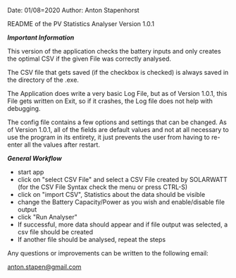 Date: 01/08=2020
Author: Anton Stapenhorst

README of the PV Statistics Analyser Version 1.0.1

***Important Information***

This version of the application checks the battery inputs and only creates the optimal CSV if the given File was correctly analysed.

The CSV file that gets saved (if the checkbox is checked) is always saved in the directory of the .exe.

The Application does write a very basic Log File, but as of Version 1.0.1, this File gets written on Exit, so if
it crashes, the Log file does not help with debugging.

The config file contains a few options and settings that can be changed. As of Version 1.0.1, all of the fields 
are default values and not at all necessary to use the program in its entirety, it just prevents the user from
having to re-enter all the values after restart.


***General Workflow***

- start app
- click on "select CSV File" and select a CSV File created by SOLARWATT (for the CSV File Syntax check the menu or press CTRL-S)
- click on "import CSV", Statistics about the data should be visible
- change the Battery Capacity/Power as you wish and enable/disable file output
- click "Run Analyser"
- If successful, more data should appear and if file output was selected, a csv file should be created
- If another file should be analysed, repeat the steps


Any questions or improvements can be written to the following email:

anton.stapen@gmail.com
